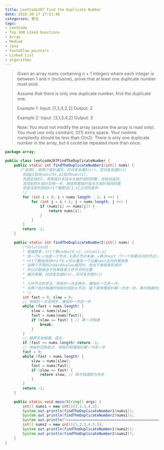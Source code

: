 ```yaml
---
title: LeetCode287 Find the Duplicate Number
date: 2018-10-17 17:51:46
categories: 算法
tags:
- LeetCode
- Top 100 Liked Questions
- Array
- Medium
- Java
- Fast&Slow pointers
- Linked List
- algorithms
---
```


> Given an array nums containing n + 1 integers where each integer is between 1 and n (inclusive), prove that at least one duplicate number must exist.
>
> Assume that there is only one duplicate number, find the duplicate one.
>
> Example 1:
> Input: [1,3,4,2,2]
> Output: 2
>
> Example 2:
> Input: [3,1,3,4,2]
> Output: 3
>
> Note:
> You must not modify the array (assume the array is read only).
> You must use only constant, O(1) extra space.
> Your runtime complexity should be less than O(n2).
> There is only one duplicate number in the array, but it could be repeated more than once.

```java
package array;

public class leetcode287FindTheDuplicateNumber {
    public static int findTheDuplicateNumber1(int[] nums) {
       /*自想1：用两个指针遍历，时间复杂度O(n²)，空间复杂度O(1)
        初始p1指向nums[0],p2指向nums[1]，
        先固定指针1，用尾指针去找与头指针相同的数，找到则返回，
        没找到则头指针后移一步，继续用尾指针找与头指针相同的数
        但是没有利用到n+1个数都在[1,n]之间的条件
        */
        for (int i = 0; i < nums.length - 1; i ++) {
            for (int j = i + 1; j < nums.length; j ++) {
                if (nums[i] == nums[j]) {
                    return nums[i];
                }
            }
        }
        return -1;
    }

    public static int findTheDuplicateNumber2(int[] nums) {
        /*Solution区：
        * 根据题意，n+1个数index[0,n]，value[1,n]
        * 将一个k-v当成一个节点，k表示节点本身，v表示next（下一个将要访问的节点），
        * n+1个数组成的n+1个k-v可以看成一个沿着next访问的单链表
        * 当两个不同的index的value相同时，相当于单链表形成环
        * 所以问题相当于找单链表入环节点的位置
        * 遍历两圈，时间复杂度O(n)，空间复杂度O(1)
        *
        * 入环节点的求法：快指针一次走两步，慢指针一次走一步，
        * 当两个指针相遇时快指针回到头节点，接下来快慢指针都一次走一步，再次相遇时就是入环节点的位置
        * */
        int fast = 0, slow = 0;
        // 快指针一次走两步，慢指针一次走一步
        while (fast < nums.length) {
            slow = nums[slow];
            fast = nums[nums[fast]];
            if (slow == fast) { // 第一次相遇
                break;
            }
        }
        // 越界还未相遇，退出
        if (fast >= nums.length) return -1;
        // 快指针回到起点，快指针和慢指针都一次走一步
        fast = 0;
        while (fast < nums.length) {
            slow = nums[slow];
            fast = nums[fast];
            if (slow == fast) {
                return slow; // 再次相遇即为所求
            }
        }
        return -1;
    }

    public static void main(String[] args) {
        int[] nums1 = new int[]{3,1,3,4,2};
        System.out.println(findTheDuplicateNumber1(nums1));
        System.out.println(findTheDuplicateNumber2(nums1));
        System.out.println("=========================================================");
        int[] nums2 = new int[]{1,2,3,4,3,5};
        System.out.println(findTheDuplicateNumber1(nums2));
        System.out.println(findTheDuplicateNumber2(nums2));
    }
}
```